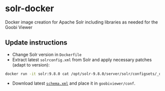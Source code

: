 # solr-docker

Docker image creation for Apache Solr including libraries as needed for the Goobi Viewer

## Update instructions
- Change Solr version in `Dockerfile`
- Extract latest `solrconfig.xml` from Solr and apply necessary patches (adapt to version):
```bash
docker run -it solr:9.8.0 cat /opt/solr-9.8.0/server/solr/configsets/_default/conf/solrconfig.xml > goobiviewer/conf/solrconfig.xml
```
- Download latest [`schema.xml`](https://gitea.intranda.com/goobi-viewer/goobi-viewer-indexer/raw/branch/master/goobi-viewer-indexer/src/main/resources/other/schema.xml) and place it in `goobiviewer/conf`.
